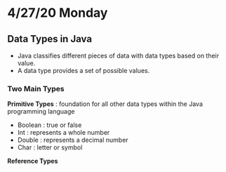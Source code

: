 # 4/27/20 Monday 


## Data Types in Java
- Java classifies different pieces of data with data types based on their value. 
- A data type provides a set of possible values.

### Two Main Types
**Primitive Types** : foundation for all other data types within the Java programming language 
  - Boolean : true or false 
  - Int : represents a whole number 
  - Double : represents a decimal number
  - Char : letter or symbol

**Reference Types**

